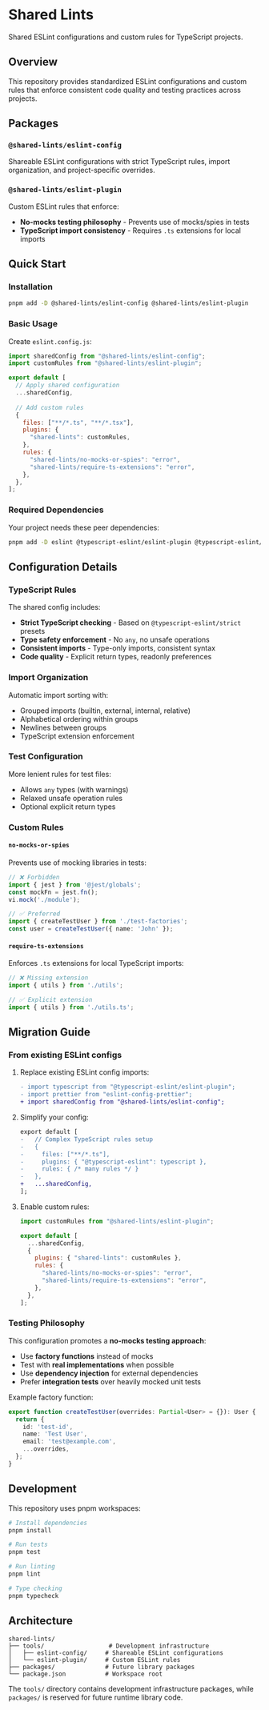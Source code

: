 # Shared Lints

Shared ESLint configurations and custom rules for TypeScript projects.

## Overview

This repository provides standardized ESLint configurations and custom rules that enforce consistent code quality and testing practices across projects.

## Packages

### `@shared-lints/eslint-config`

Shareable ESLint configurations with strict TypeScript rules, import organization, and project-specific overrides.

### `@shared-lints/eslint-plugin`

Custom ESLint rules that enforce:

- **No-mocks testing philosophy** - Prevents use of mocks/spies in tests
- **TypeScript import consistency** - Requires `.ts` extensions for local imports

## Quick Start

### Installation

```bash
pnpm add -D @shared-lints/eslint-config @shared-lints/eslint-plugin
```

### Basic Usage

Create `eslint.config.js`:

```javascript
import sharedConfig from "@shared-lints/eslint-config";
import customRules from "@shared-lints/eslint-plugin";

export default [
  // Apply shared configuration
  ...sharedConfig,
  
  // Add custom rules
  {
    files: ["**/*.ts", "**/*.tsx"],
    plugins: {
      "shared-lints": customRules,
    },
    rules: {
      "shared-lints/no-mocks-or-spies": "error",
      "shared-lints/require-ts-extensions": "error",
    },
  },
];
```

### Required Dependencies

Your project needs these peer dependencies:

```bash
pnpm add -D eslint @typescript-eslint/eslint-plugin @typescript-eslint/parser eslint-config-prettier eslint-plugin-import-x
```

## Configuration Details

### TypeScript Rules

The shared config includes:

- **Strict TypeScript checking** - Based on `@typescript-eslint/strict` presets
- **Type safety enforcement** - No `any`, no unsafe operations
- **Consistent imports** - Type-only imports, consistent syntax
- **Code quality** - Explicit return types, readonly preferences

### Import Organization

Automatic import sorting with:

- Grouped imports (builtin, external, internal, relative)
- Alphabetical ordering within groups
- Newlines between groups
- TypeScript extension enforcement

### Test Configuration

More lenient rules for test files:

- Allows `any` types (with warnings)
- Relaxed unsafe operation rules
- Optional explicit return types

### Custom Rules

#### `no-mocks-or-spies`

Prevents use of mocking libraries in tests:

```typescript
// ❌ Forbidden
import { jest } from '@jest/globals';
const mockFn = jest.fn();
vi.mock('./module');

// ✅ Preferred
import { createTestUser } from './test-factories';
const user = createTestUser({ name: 'John' });
```

#### `require-ts-extensions`

Enforces `.ts` extensions for local TypeScript imports:

```typescript
// ❌ Missing extension
import { utils } from './utils';

// ✅ Explicit extension
import { utils } from './utils.ts';
```

## Migration Guide

### From existing ESLint configs

1. Replace existing ESLint config imports:

   ```diff
   - import typescript from "@typescript-eslint/eslint-plugin";
   - import prettier from "eslint-config-prettier";
   + import sharedConfig from "@shared-lints/eslint-config";
   ```

2. Simplify your config:

   ```diff
   export default [
   -   // Complex TypeScript rules setup
   -   {
   -     files: ["**/*.ts"],
   -     plugins: { "@typescript-eslint": typescript },
   -     rules: { /* many rules */ }
   -   },
   +   ...sharedConfig,
   ];
   ```

3. Enable custom rules:

   ```javascript
   import customRules from "@shared-lints/eslint-plugin";
   
   export default [
     ...sharedConfig,
     {
       plugins: { "shared-lints": customRules },
       rules: {
         "shared-lints/no-mocks-or-spies": "error",
         "shared-lints/require-ts-extensions": "error",
       },
     },
   ];
   ```

### Testing Philosophy

This configuration promotes a **no-mocks testing approach**:

- Use **factory functions** instead of mocks
- Test with **real implementations** when possible
- Use **dependency injection** for external dependencies
- Prefer **integration tests** over heavily mocked unit tests

Example factory function:

```typescript
export function createTestUser(overrides: Partial<User> = {}): User {
  return {
    id: 'test-id',
    name: 'Test User',
    email: 'test@example.com',
    ...overrides,
  };
}
```

## Development

This repository uses pnpm workspaces:

```bash
# Install dependencies
pnpm install

# Run tests
pnpm test

# Run linting
pnpm lint

# Type checking
pnpm typecheck
```

## Architecture

```
shared-lints/
├── tools/                  # Development infrastructure
│   ├── eslint-config/     # Shareable ESLint configurations
│   └── eslint-plugin/     # Custom ESLint rules
├── packages/              # Future library packages
└── package.json           # Workspace root
```

The `tools/` directory contains development infrastructure packages, while `packages/` is reserved for future runtime library code.
